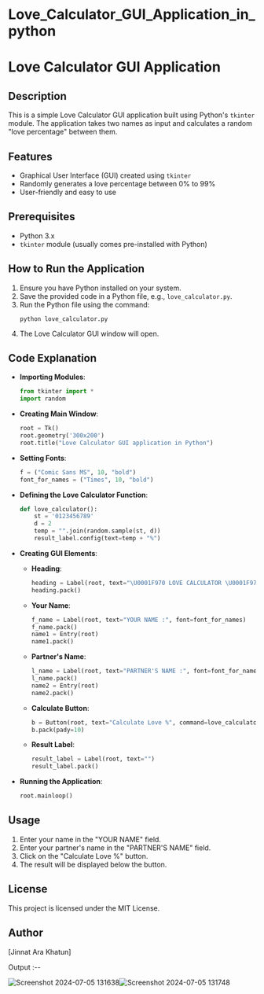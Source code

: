 # Love_Calculator_GUI_Application_in_python
# Love Calculator GUI Application

## Description
This is a simple Love Calculator GUI application built using Python's `tkinter` module. The application takes two names as input and calculates a random "love percentage" between them.

## Features
- Graphical User Interface (GUI) created using `tkinter`
- Randomly generates a love percentage between 0% to 99%
- User-friendly and easy to use

## Prerequisites
- Python 3.x
- `tkinter` module (usually comes pre-installed with Python)

## How to Run the Application
1. Ensure you have Python installed on your system.
2. Save the provided code in a Python file, e.g., `love_calculator.py`.
3. Run the Python file using the command:
   ```
   python love_calculator.py
   ```
4. The Love Calculator GUI window will open.

## Code Explanation
- **Importing Modules**:
  ```python
  from tkinter import *
  import random
  ```

- **Creating Main Window**:
  ```python
  root = Tk()
  root.geometry('300x200')
  root.title("Love Calculator GUI application in Python")
  ```

- **Setting Fonts**:
  ```python
  f = ("Comic Sans MS", 10, "bold")
  font_for_names = ("Times", 10, "bold")
  ```

- **Defining the Love Calculator Function**:
  ```python
  def love_calculator():
      st = '0123456789'
      d = 2
      temp = "".join(random.sample(st, d))
      result_label.config(text=temp + "%")
  ```

- **Creating GUI Elements**:
  - **Heading**:
    ```python
    heading = Label(root, text="\U0001F970 LOVE CALCULATOR \U0001F970", fg='red', font=f)
    heading.pack()
    ```
  - **Your Name**:
    ```python
    f_name = Label(root, text="YOUR NAME :", font=font_for_names)
    f_name.pack()
    name1 = Entry(root)
    name1.pack()
    ```
  - **Partner's Name**:
    ```python
    l_name = Label(root, text="PARTNER'S NAME :", font=font_for_names)
    l_name.pack()
    name2 = Entry(root)
    name2.pack()
    ```
  - **Calculate Button**:
    ```python
    b = Button(root, text="Calculate Love %", command=love_calculator, background="red")
    b.pack(pady=10)
    ```
  - **Result Label**:
    ```python
    result_label = Label(root, text="")
    result_label.pack()
    ```

- **Running the Application**:
  ```python
  root.mainloop()
  ```

## Usage
1. Enter your name in the "YOUR NAME" field.
2. Enter your partner's name in the "PARTNER'S NAME" field.
3. Click on the "Calculate Love %" button.
4. The result will be displayed below the button.

## License
This project is licensed under the MIT License.

## Author
[Jinnat Ara Khatun]

Output :--


![Screenshot 2024-07-05 131638](https://github.com/Jinnat36/Love_Calculator_GUI_Application_in_python/assets/157870456/05845102-f017-42f3-9f03-d9f829307be5)![Screenshot 2024-07-05 131748](https://github.com/Jinnat36/Love_Calculator_GUI_Application_in_python/assets/157870456/e9479e51-1818-448f-9cdb-cc455d898847)

